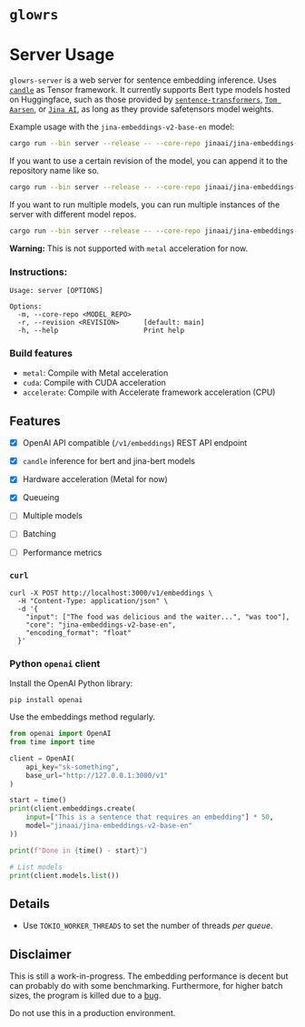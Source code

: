 # `glowrs`

# Server Usage

`glowrs-server` is a web server for sentence embedding inference. Uses
[`candle`](https://github.com/huggingface/candle) as Tensor framework. It currently supports Bert type models hosted on Huggingface, such as those provided by 
[`sentence-transformers`](https://huggingface.co/sentence-transformers), 
[`Tom Aarsen`](https://huggingface.co/tomaarsen), or [`Jina AI`](https://huggingface.co/jinaai), as long as they provide safetensors model weights.


Example usage with the `jina-embeddings-v2-base-en` model:

```bash
cargo run --bin server --release -- --core-repo jinaai/jina-embeddings-v2-base-en
```

If you want to use a certain revision of the model, you can append it to the repository name like so.

```bash
cargo run --bin server --release -- --core-repo jinaai/jina-embeddings-v2-base-en:main
```

If you want to run multiple models, you can run multiple instances of the server with different model repos.

```bash
cargo run --bin server --release -- --core-repo jinaai/jina-embeddings-v2-base-en sentence-transformers/paraphrase-multilingual-mpnet-base-v2
```

**Warning:** This is not supported with `metal` acceleration for now. 

### Instructions:

```shell
Usage: server [OPTIONS]

Options:
  -m, --core-repo <MODEL_REPO>  
  -r, --revision <REVISION>      [default: main]
  -h, --help                     Print help
```

### Build features

* `metal`: Compile with Metal acceleration
* `cuda`: Compile with CUDA acceleration
* `accelerate`: Compile with Accelerate framework acceleration (CPU)

## Features

- [X] OpenAI API compatible (`/v1/embeddings`) REST API endpoint
- [X] `candle` inference for bert and jina-bert models
- [X] Hardware acceleration (Metal for now)
- [X] Queueing
- [ ] Multiple models
- [ ] Batching
- [ ] Performance metrics


### `curl`
```shell
curl -X POST http://localhost:3000/v1/embeddings \
  -H "Content-Type: application/json" \
  -d '{
    "input": ["The food was delicious and the waiter...", "was too"], 
    "core": "jina-embeddings-v2-base-en",
    "encoding_format": "float"
  }'
```


### Python `openai` client

Install the OpenAI Python library:
```shell
pip install openai
```

Use the embeddings method regularly.
```python
from openai import OpenAI
from time import time

client = OpenAI(
	api_key="sk-something",
	base_url="http://127.0.0.1:3000/v1"
)

start = time()
print(client.embeddings.create(
	input=["This is a sentence that requires an embedding"] * 50,
	model="jinaai/jina-embeddings-v2-base-en"
))

print(f"Done in {time() - start}")

# List models
print(client.models.list())
```

## Details

* Use `TOKIO_WORKER_THREADS` to set the number of threads _per queue_.

## Disclaimer

This is still a work-in-progress. The embedding performance is decent but can probably do with some
benchmarking. Furthermore, for higher batch sizes, the program is killed due to a [bug](https://github.com/huggingface/candle/issues/1596).

Do not use this in a production environment. 